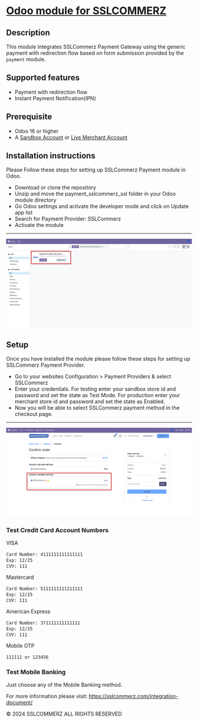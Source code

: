 # [Odoo module for SSLCOMMERZ](https://apps.odoo.com/apps/modules/17.0/payment_sslcommerz_ssl)

## Description

This module integrates SSLCommerz Payment Gateway using the generic payment with redirection flow based
on form submission provided by the `payment` module.

## Supported features

- Payment with redirection flow
- Instant Payment Notification(IPN)

## Prerequisite

- Odoo 16 or higher
- A <a href="https://developer.sslcommerz.com/registration/" target="_blank">Sandbox Account</a>  or <a href="https://join.sslcommerz.com/" target="_blank">Live Merchant Account</a>

## Installation instructions

Please Follow these steps for setting up SSLCommerz Payment module in Odoo.
- Download or clone the repository
- Unzip and move the payment_sslcommerz_ssl folder in your Odoo module directory
- Go Odoo settings and activate the developer mode and click on Update app list
- Search for Payment Provider: SSLCommerz
- Activate the module

----------
![](/payment_sslcommerz_ssl/static/description/images/module_sslcommerz.png)

## Setup

Once you have installed the module please follow these steps for setting up SSLCommerz Payment Provider.
- Go to your websites Configuration > Payment Providers & select SSLCommerz
- Enter your credentials. For testing enter your sandbox store id and password and set the state as Test Mode. For production enter your merchant store id and password and set the state as Enabled.
- Now you will be able to select SSLCommerz payment method in the checkout page.

----------
![](/payment_sslcommerz_ssl/static/description/images/2_select_payment_method.png)


### Test Credit Card Account Numbers

VISA

    Card Number: 4111111111111111
    Exp: 12/25
    CVV: 111

Mastercard

    Card Number: 5111111111111111
    Exp: 12/25
    CVV: 111

American Express

    Card Number: 371111111111111
    Exp: 12/25
    CVV: 111

Mobile OTP

    111111 or 123456
    
### Test Mobile Banking

Just choose any of the Mobile Banking method.

For more information please visit: https://sslcommerz.com/integration-document/

© 2024 SSLCOMMERZ ALL RIGHTS RESERVED
